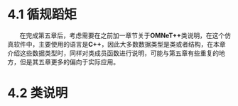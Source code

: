 # 4.1 循规蹈矩
&#160; &#160; &#160; &#160;在完成第五章后，考虑需要在之前加一章节关于<b>OMNeT++</b>类说明，在这个仿真软件中，主要使用的语言是<b>C++</b>，因此大多数数据类型是类或者结构，在本章介绍这些数据类型时，同样对类成员函数进行说明，可能与第五章有些重复的地方，但是其五章更多的偏向于实际应用。



# 4.2 类说明

